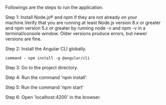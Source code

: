 Followings are the steps to run the application.


Step 1:  Install Node.js® and npm if they are not already on your machine.Verify that you are running at least Node.js version 8.x or greater and npm version 5.x or greater by running node -v and npm -v in a terminal/console window. Older versions produce errors, but newer versions are fine.

          
Step 2:  Install the Angular CLI globally. 

    command - npm install -g @angular/cli

Step 3:  Go to the project directory.

Step 4: Run the command 'npm install'.

Step 5: Run the command 'npm start'

Step 6: Open 'localhost:4200' in the browser.

